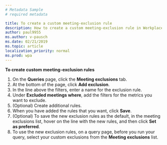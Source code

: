 ```yaml
---
# Metadata Sample
# required metadata

title: To create a custom meeting-exclusion rule
description: How to create a custom meeting-exclusion rule in Workplace Analytics 
author: paul9955
ms.author: v-pausch
ms.date: 02/21/2019
ms.topic: article
localization_priority: normal 
ms.prod: wpa
---
```


**To create custom meeting-exclusion rules**

1. On the **Queries** page, click the **Meeting exclusions** tab.
2. At the bottom of the page, click **Add exclusion**.
3. In the line above the filters, enter a name for the exclusion rule.
4. Under **Excluded meetings where**, add the filters for the metrics you want to exclude.
5. (Optional) Create additional rules.
6. When you have added the rules that you want, click **Save**.
7. (Optional) To save the new exclusion rules as the default, in the meeting exclusions list, hover on the line with the new rules, and then click **Set as preferred**.
8. To use the new exclusion rules, on a query page, before you run your query, select your custom exclusions from the **Meeting exclusions** list.
